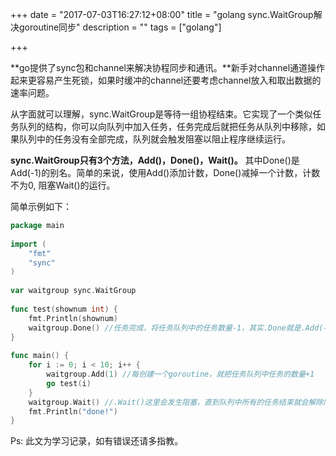 +++
date = "2017-07-03T16:27:12+08:00"
title = "golang sync.WaitGroup解决goroutine同步"
description = ""
tags = ["golang"]

+++

**go提供了sync包和channel来解决协程同步和通讯。**新手对channel通道操作起来更容易产生死锁，如果时缓冲的channel还要考虑channel放入和取出数据的速率问题。

从字面就可以理解，sync.WaitGroup是等待一组协程结束。它实现了一个类似任务队列的结构，你可以向队列中加入任务，任务完成后就把任务从队列中移除，如果队列中的任务没有全部完成，队列就会触发阻塞以阻止程序继续运行。

**sync.WaitGroup只有3个方法，Add()，Done()，Wait()。** 其中Done()是Add(-1)的别名。简单的来说，使用Add()添加计数，Done()减掉一个计数，计数不为0, 阻塞Wait()的运行。 

简单示例如下：
```go
package main
 
import (
	"fmt"
	"sync"
)
 
var waitgroup sync.WaitGroup
 
func test(shownum int) {
	fmt.Println(shownum)
	waitgroup.Done() //任务完成，将任务队列中的任务数量-1，其实.Done就是.Add(-1)
}
 
func main() {
	for i := 0; i < 10; i++ {
		waitgroup.Add(1) //每创建一个goroutine，就把任务队列中任务的数量+1
		go test(i)
	}
	waitgroup.Wait() //.Wait()这里会发生阻塞，直到队列中所有的任务结束就会解除阻塞
	fmt.Println("done!")
}
```

Ps: 此文为学习记录，如有错误还请多指教。
